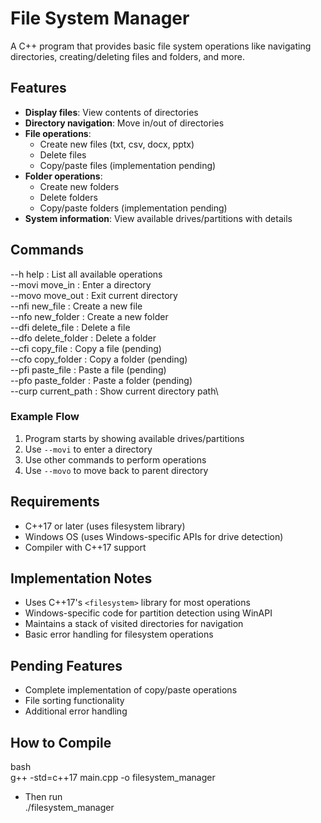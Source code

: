 # File System Manager

A C++ program that provides basic file system operations like navigating directories, creating/deleting files and folders, and more.

## Features

- **Display files**: View contents of directories
- **Directory navigation**: Move in/out of directories
- **File operations**:
  - Create new files (txt, csv, docx, pptx)
  - Delete files
  - Copy/paste files (implementation pending)
- **Folder operations**:
  - Create new folders
  - Delete folders
  - Copy/paste folders (implementation pending)
- **System information**: View available drives/partitions with details

## Commands
--h     help          : List all available operations\
--movi  move_in       : Enter a directory\
--movo  move_out      : Exit current directory\
--nfi   new_file      : Create a new file\
--nfo   new_folder    : Create a new folder\
--dfi   delete_file   : Delete a file\
--dfo   delete_folder : Delete a folder\
--cfi   copy_file     : Copy a file (pending)\
--cfo   copy_folder   : Copy a folder (pending)\
--pfi   paste_file    : Paste a file (pending)\
--pfo   paste_folder  : Paste a folder (pending)\
--curp  current_path  : Show current directory path\

### Example Flow
1. Program starts by showing available drives/partitions
2. Use `--movi` to enter a directory
3. Use other commands to perform operations
4. Use `--movo` to move back to parent directory

## Requirements

- C++17 or later (uses filesystem library)
- Windows OS (uses Windows-specific APIs for drive detection)
- Compiler with C++17 support

## Implementation Notes

- Uses C++17's `<filesystem>` library for most operations
- Windows-specific code for partition detection using WinAPI
- Maintains a stack of visited directories for navigation
- Basic error handling for filesystem operations

## Pending Features

- Complete implementation of copy/paste operations
- File sorting functionality
- Additional error handling

## How to Compile
bash\
g++ -std=c++17 main.cpp -o filesystem_manager

- Then run\
./filesystem_manager


